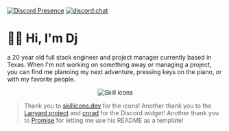[![Discord Presence](https://lanyard.cnrad.dev/api/194861788926443520)](https://djs.place)
[![discord:chat](https://img.shields.io/discord/449576301997588490)](https://djs.place)

# 👋🏽 Hi, I'm Dj

a 20 year old full stack engineer and project manager currently based in Texas. When I'm not working on something away or managing a project, you can find me planning my next adventure, pressing keys on the piano, or with my favorite people. 


<p align="center">
  <picture>
    <source media="(prefers-color-scheme: dark)" srcset="https://skillicons.dev/icons?i=bash%2Ccloudflare%2Ccss%2Cdiscord%2Cbots%2Cdocker%2Cgithub%2Chtml%2Cidea%2Cjava%2Cjs%2Cmysql%2Cnodejs%2Cpostgres%2Cpowershell%2Cprisma%2Cpy%2Craspberrypi%2Creact%2Cregex%2Csupabase%2Ctwitter%2Cts%2Cvite%2Cvscode%2Cworkers&perline=17&theme=dark">
    <source media="(prefers-color-scheme: light)" srcset="https://skillicons.dev/icons?i=bash%2Ccloudflare%2Ccss%2Cdiscord%2Cbots%2Cdocker%2Cgithub%2Chtml%2Cidea%2Cjava%2Cjs%2Cmysql%2Cnodejs%2Cpostgres%2Cpowershell%2Cprisma%2Cpy%2Craspberrypi%2Creact%2Cregex%2Csupabase%2Ctwitter%2Cts%2Cvite%2Cvscode%2Cworkers&perline=17&theme=light">
    <img alt="Skill icons">
  </picture>
</p>

> Thank you to [skillicons.dev](https://skillicons.dev) for the icons!
> Another thank you to the [Lanyard project](https://github.com/Phineas/lanyard) and [cnrad](https://github.com/cnrad/lanyard-profile-readme) for the Discord widget!
> Another thank you to [Promise](https://github.com/promise/promise/) for letting me use his README as a template!